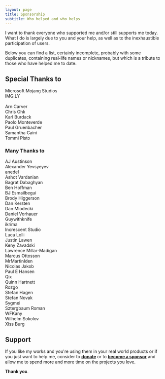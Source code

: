 ```yaml
---
layout: page
title: Sponsorship
subtitle: Who helped and who helps
---
```


I want to thank everyone who supported me and/or still supports me today.<br/>
What I do is largely due to you and your help, as well as to the inexhaustible
participation of users.

Below you can find a list, certainly incomplete, probably with some duplicates,
containing real-life names or nicknames, but which is a tribute to those who
have helped me to date.

## Special Thanks to

Microsoft Mojang Studios<br/>
IMG.LY<br/>
<br/>
Arn Carver<br/>
Chris Ohk<br/>
Karl Burdack<br/>
Paolo Monteverde<br/>
Paul Gruenbacher<br/>
Samantha Caini<br/>
Tommi Pisto

### Many Thanks to

AJ Austinson<br/>
Alexander Yevsyeyev<br/>
anedel<br/>
Ashot Vardanian<br/>
Bagrat Dabaghyan<br/>
Ben Hoffman<br/>
BJ Esmailbegui<br/>
Brody Higgerson<br/>
Dan Kersten<br/>
Dan Mlodecki<br/>
Daniel Vorhauer<br/>
Guywithknife<br/>
ikrima<br/>
Increscent Studio<br/>
Luca Lolli<br/>
Justin Lawen<br/>
Keny Zavadski<br/>
Lawrence Millar-Madigan<br/>
Marcus Ottosson<br/>
MrMartinIden<br/>
Nicolas Jakob<br/>
Paul E Hansen<br/>
Qix<br/>
Quinn Hartnett<br/>
Rozgo<br/>
Stefan Hagen<br/>
Stefan Novak<br/>
Sygmei<br/>
Sztergbaum Roman<br/>
WFKany<br/>
Wilhelm Sokolov<br/>
Xiss Burg

## Support

If you like my works and you're using them in your real world products or if you
just want to help me, consider to
[**donate**](https://www.paypal.me/skypjack) or to
[**become a sponsor**](https://github.com/sponsors/skypjack) and allow me to
spend more and more time on the projects you love.

**Thank you**.
